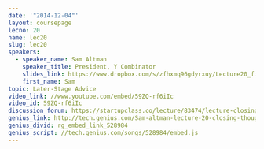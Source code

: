 ```yaml
---
date: '"2014-12-04"'
layout: coursepage
lecno: 20
name: lec20
slug: lec20
speakers:
  - speaker_name: Sam Altman
    speaker_title: President, Y Combinator
    slides_link: https://www.dropbox.com/s/zfhxmq96gdyrxuy/Lecture20_final.pdf?dl=0
    first_name: Sam
topic: Later-Stage Advice
video_link: //www.youtube.com/embed/59ZQ-rf6iIc
video_id: 59ZQ-rf6iIc
discussion_forum: https://startupclass.co/lecture/83474/lecture-closing-thoughts-and-later-stage-advice-sam-altman
genius_link: http://tech.genius.com/Sam-altman-lecture-20-closing-thoughts-and-later-stage-advice-annotated
genius_divid: rg_embed_link_528984
genius_script: //tech.genius.com/songs/528984/embed.js
---
```

